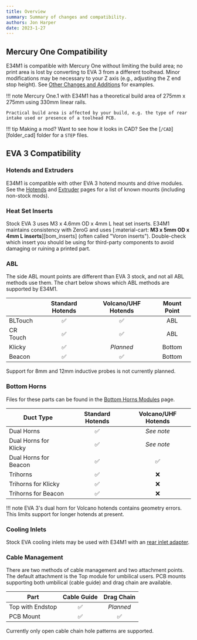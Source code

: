 ```yaml
---
title: Overview
summary: Summary of changes and compatibility.
authors: Jon Harper
date: 2023-1-27
---
```


## Mercury One Compatibility

E34M1 is compatible with Mercury One without limiting the build area; no print area is lost by converting to EVA 3 from a different toolhead. Minor modifications may be necessary to your Z axis (e.g., adjusting the Z end stop height). See [Other Changes and Additions](#other-changes-and-additions) for examples.

!!! note
    Mercury One.1 with E34M1 has a theoretical build area of 275mm x 275mm using 330mm linear rails.

    Practical build area is affected by your build, e.g. the type of rear intake used or presence of a toolhead PCB.

!!! tip
    Making a mod? Want to see how it looks in CAD? See the [`/CAD`][folder_cad] folder for a `STEP` files.


## EVA 3 Compatibility

### Hotends and Extruders

E34M1 is compatible with other EVA 3 hotend mounts and drive modules. See the [Hotends](hotends.md) and [Extruder](drives.md) pages for a list of known mounts (including non-stock mods).

### Heat Set Inserts

Stock EVA 3 uses M3 x 4.6mm OD x 4mm L heat set inserts. E34M1 maintains consistency with ZeroG and uses [:material-cart: **M3 x 5mm OD x 4mm L inserts**][bom_inserts] (often called "Voron inserts"). Double-check which insert you should be using for third-party components to avoid damaging or ruining a printed part.

### ABL

The side ABL mount points are different than EVA 3 stock, and not all ABL methods use them. The chart below shows which ABL methods are supported by E34M1.

|          | Standard Hotends   | Volcano/UHF Hotends | Mount Point |
|----------|:------------------:|:------------------:|:-----------:|
| BLTouch  | :white_check_mark: | :white_check_mark: | ABL         |
| CR Touch | :white_check_mark: | :white_check_mark: | ABL         |
| Klicky   | :white_check_mark: | *Planned*          | Bottom      |
| Beacon   | :white_check_mark: | :white_check_mark: | Bottom      |

Support for 8mm and 12mm inductive probes is not currently planned.

### Bottom Horns

Files for these parts can be found in the [Bottom Horns Modules](../modules/bottom.md) page.

| Duct Type             | Standard Hotends | Volcano/UHF Hotends  |
|-----------------------|:----------------:|:--------------------:|
| Dual Horns            | :white_check_mark: | *See note*         |
| Dual Horns for Klicky | :white_check_mark: | *See note*         |
| Dual Horns for Beacon | :white_check_mark: | :white_check_mark: |
| Trihorns              | :white_check_mark: | :x:                |
| Trihorns for Klicky   | :white_check_mark: | :x:                |
| Trihorns for Beacon   | :white_check_mark: | :x:                |

!!! note
    EVA 3's dual horn for Volcano hotends contains geometry errors. This limits support for longer hotends at present.

### Cooling Inlets

Stock EVA cooling inlets may be used with E34M1 with an [rear inlet adapter](../modules/rear.md#stock-rear-inlet-adapter).

### Cable Management

There are two methods of cable management and two attachment points. The default attachment is the Top module for umbilical users. PCB mounts supporting both umbilical (cable guide) and drag chain are available.

| Part             | Cable Guide | Drag Chain |
|------------------|:-----------:|:-----------:|
| Top with Endstop | :white_check_mark: | *Planned* |
| PCB Mount        | :white_check_mark: | :white_check_mark: |

Currently only open cable chain hole patterns are supported.